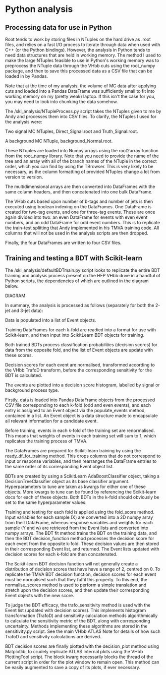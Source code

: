 Python analysis
====================

Processing data for use in Python 
--------------------

Root tends to work by storing files in NTuples on the hard drive as .root files, and relies on a fast I/O process to iterate through data when used with C++ (or the Python bindings). However, the analysis in Python tends to need data structures that are held in working memory. The method I used to make the large NTuples feasible to use in Python's working memory was to preprocess the NTuple data through the VHbb cuts using the root_numpy package, and then to save this processed data as a CSV file that can be loaded in by Pandas.

Note that at the time of my analysis, the volume of MC data after applying cuts and loaded into a Pandas DataFrame was sufficiently small to fit into working memory on my (pretty weak) laptop. If this isn't the case for you, you may need to look into chunking the data somehow.  

The /skl_analysis/NTupleProcess.py script takes the NTuples given to me by Andy and processes them into CSV files. To clarify, the NTuples I used for the analysis were:  

Two signal MC NTuples, Direct_Signal.root and Truth_Signal.root.  

A background MC NTuple, background_Normal.root.  

These NTuples are loaded into Numpy arrays using the root2array function from the root_numpy library. Note that you need to provide the name of the tree and an array with all of the branch names of the NTuple in the correct order, which you can find by using the TBrowser. This is very likely to be necessary, as the column formatting of provided NTuples change a lot from version to version.  

The multidimensional arrays are then converted into DataFrames with the same column headers, and then concatenated into one bulk DataFrame.  

The VHbb cuts based upon number of b-tags and number of jets is then executed using boolean indexing on the DataFrames. One DataFrame is created for two-tag events, and one for three-tag events. These are once again divided into two: an even DataFrame for events with even event numbers, and an odd DataFrame for odd event numbers. This is to replicate the train-test splitting that Andy implemented in his TMVA training code. All columns that will not be used in the analysis scripts are then dropped.  

Finally, the four DataFrames are written to four CSV files.  


Training and testing a BDT with Scikit-learn
--------------

The /skl_analysis/defaultBDTmain.py script looks to replicate the entire BDT training and analysis process present on the HEP VHbb drive in a handful of Python scripts, the dependencies of which are outlined in the diagram below.  

DIAGRAM  

In summary, the analysis is processed as follows (separately for both the 2-jet and 3-jet data):  

Data is populated into a list of Event objects.  

Training DataFrames for each k-fold are readied into a format for use with Scikit-learn, and then input into ScikitLearn BDT objects for training.  

Both trained BDTs process classification probabilities (decision scores) for data from the opposite fold, and the list of Event objects are update with these scores.  

Decision scores for each event are normalised, transformed according to the VHbb TrafoD transform, before the corresponding sensitivity for the BDT is calculated.  

The events are plotted into a decision score histogram, labelled by signal or background process type.  

Firstly, data is loaded into Pandas DataFrame objects from the processed CSV file corresponding to each k-fold (odd and even events), and each entry is assigned to an Event object via the populate_events method, contained in a list. An Event object is a data structure made to encapsulate all relevant information for a candidate event.  

Before training, events in each k-fold of the training set are renormalised. This means that weights of events in each training set will sum to 1, which replicates the training process of TMVA.  

The DataFrames are prepared for Scikit-learn training by using the ready_df_for_training method. This drops columns that do not correspond to input or response variables, and then rearranges the DataFrame entries to the same order of its corresponding Event object list.  

BDTs are created by using a ScikitLearn AdaBoostClassifier object, taking a DecisionTreeClassifier object as its base classifier argument. Hyperparameters to tune are taken as kwargs for either one of these objects. More kwargs to tune can be found by referencing the Scikit-learn docs for each of these objects. Both BDTs in the k-fold should obviously be set to the same hyperparameter values.  

Training and testing for each fold is applied using the fold_score method. Input variables for each sample (X) are converted into a 2D numpy array from theit DataFrame, whereas response variables and weights for each sample (Y and w) are retrieved from the Event lists and converted into numpy arrays. The BDT fit method trains the BDT on the training data, and then the BDT decision_function method processes the decision score for each event from the opposite k-fold. These decision values are then stored in their corresponding Event list, and returned. The Event lists updated with decision scores for each k-fold are then concatenated.  

The Scikit-learn BDT decision function will not generally create a distribution of decision scores that have have a range of 2, centred on 0. To replicate the TMVA BDT decision function, decision scores for each event must be normalised such that  they fulfil this property. To this end, the normalise_scores method is used to perform a simple translation and stretch upon the decision scores, and then update their corresponding Event objects with the new score.  

To judge the BDT efficacy, the trafo_sensitivity method is used with the Event list (updated with decision scores). This implements histogram transformation (TrafoD) and sensitivity calculation methods algorithmically to calculate the sensitivity metric of the BDT, along with corresponding uncertainty. Methods implementing these algorithms are stored in the sensitivity.py script. See the main VHbb ATLAS Note for details of how such TrafoD and sensitivity calculations are derived.  

BDT decision scores are finally plotted with the decision_plot method using Matplotlib, to crudely replicate ATLAS Internal plots using the VHbb PlottingTool script. The block kwarg necessarily blocks the thread of the current script in order for the plot window to remain open. This method can be easily augmented to save a copy of its plots, if ever necessary.  
